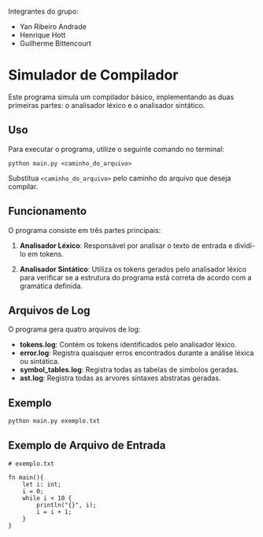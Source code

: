 Integrantes do grupo:
- Yan Ribeiro Andrade
- Henrique Hott
- Guilherme Bittencourt

# Simulador de Compilador

Este programa simula um compilador básico, implementando as duas primeiras partes: o analisador léxico e o analisador sintático.

## Uso

Para executar o programa, utilize o seguinte comando no terminal:

```
python main.py <caminho_do_arquivo>
```

Substitua `<caminho_do_arquivo>` pelo caminho do arquivo que deseja compilar.

## Funcionamento

O programa consiste em três partes principais:

1. **Analisador Léxico**: Responsável por analisar o texto de entrada e dividí-lo em tokens.

2. **Analisador Sintático**: Utiliza os tokens gerados pelo analisador léxico para verificar se a estrutura do programa está correta de acordo com a gramática definida.

## Arquivos de Log

O programa gera quatro arquivos de log:

- **tokens.log**: Contém os tokens identificados pelo analisador léxico.
- **error.log**: Registra quaisquer erros encontrados durante a análise léxica ou sintática.
- **symbol_tables.log**: Registra todas as tabelas de simbolos geradas.
- **ast.log**: Registra todas as arvores sintaxes abstratas geradas.

## Exemplo

```python
python main.py exemplo.txt
```

## Exemplo de Arquivo de Entrada

```plaintext
# exemplo.txt

fn main(){ 
    let i: int;
    i = 0;
    while i < 10 {
        println("{}", i);
        i = i + 1;
    }
}
```